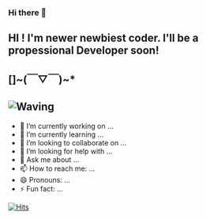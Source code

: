 ### Hi there 👋

## HI ! I'm newer newbiest coder. I'll be a propessional Developer soon!
[]~(￣▽￣)~*
---
![Waving](https://capsule-render.vercel.app/api?type=cylinder&height=300&text=I+Like+Code&fontAlign=40&fontAlignY=40&color=timeGradient)
--
- 🔭 I’m currently working on ...
- 🌱 I’m currently learning ...
- 👯 I’m looking to collaborate on ...
- 🤔 I’m looking for help with ...
- 💬 Ask me about ...
- 📫 How to reach me: ...
- 😄 Pronouns: ...
- ⚡ Fun fact: ...

[![Hits](https://hits.seeyoufarm.com/api/count/incr/badge.svg?url=https%3A%2F%2Fgithub.com%2Fmaiyaha&count_bg=%2330BE29&title_bg=%23555555&icon=datadog.svg&icon_color=%23FFFFFF&title=hits&edge_flat=false)](https://hits.seeyoufarm.com)